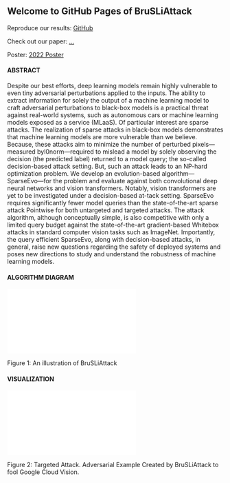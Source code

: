 ## Welcome to GitHub Pages of BruSLiAttack

Reproduce our results: [GitHub]([https://](https://github.com/BruSLiAttack/BruSLiAttack.github.io)) 

Check out our paper: [...](https://...)

Poster: [2022 Poster](...)

#### ABSTRACT

Despite our best efforts, deep learning models remain highly vulnerable to even tiny adversarial perturbations applied to the inputs. The ability to extract information for solely the output of a machine learning model to craft adversarial perturbations to black-box models is a practical threat against real-world systems, such as autonomous cars or machine learning models exposed as a service (MLaaS). Of particular interest are sparse attacks. The realization of sparse attacks in black-box models demonstrates that machine learning models are more vulnerable than we believe.  Because, these attacks aim to minimize the number of perturbed pixels—measured byl0norm—required to mislead a model by solely observing the decision (the predicted label) returned to a model query; the so-called decision-based attack setting.  But, such an attack leads to an NP-hard optimization problem. We develop an evolution-based algorithm—SparseEvo—for the problem and evaluate against both convolutional deep neural networks and vision transformers. Notably, vision transformers are yet to be investigated under a decision-based at-tack setting. SparseEvo requires significantly fewer model queries than the state-of-the-art sparse attack Pointwise for both untargeted and targeted attacks.  The attack algorithm, although conceptually simple, is also competitive with only a limited query budget against the state-of-the-art gradient-based Whitebox attacks in standard computer vision tasks such as ImageNet. Importantly, the query efficient SparseEvo, along with decision-based attacks, in general, raise new questions regarding the safety of deployed systems and poses new directions to study and understand the robustness of machine learning models.

#### ALGORITHM DIAGRAM
![Figure 1](image/Spa-diagram-horizon.pdf#gh-dark-mode-only)

Figure 1: An illustration of BruSLiAttack

#### VISUALIZATION

![Figure 2](image/visualization-GCV-fig1.pdf#gh-dark-mode-only)

Figure  2:  Targeted  Attack. Adversarial Example Created by BruSLiAttack to fool Google Cloud Vision.
